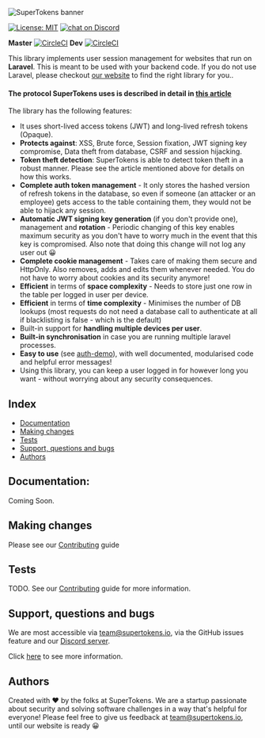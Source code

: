 ![SuperTokens banner](https://raw.githubusercontent.com/supertokens/supertokens-logo/master/images/Artboard%20%E2%80%93%2027%402x.png)

[![License: MIT](https://img.shields.io/badge/License-MIT-brightgreen.svg)](https://github.com/supertokens/supertokens-laravel-ref-jwt/blob/master/LICENSE)
<a href="https://supertokens.io/discord">
        <img src="https://img.shields.io/discord/603466164219281420.svg?logo=discord"
            alt="chat on Discord"></a>

**Master**
[![CircleCI](https://circleci.com/gh/supertokens/supertokens-laravel-ref-jwt.svg?style=svg)](https://circleci.com/gh/supertokens/supertokens-laravel-ref-jwt)
**Dev**
[![CircleCI](https://circleci.com/gh/supertokens/supertokens-laravel-ref-jwt/tree/dev.svg?style=svg)](https://circleci.com/gh/supertokens/supertokens-laravel-ref-jwt/tree/dev)

This library implements user session management for websites that run on **Laravel**. This is meant to be used with your backend code. If you do not use Laravel, please checkout [our website](https://supertokens.io) to find the right library for you..

#### The protocol SuperTokens uses is described in detail in [this article](https://supertokens.io/blog/the-best-way-to-securely-manage-user-sessions)

The library has the following features:
- It uses short-lived access tokens (JWT) and long-lived refresh tokens (Opaque).
- **Protects against**: XSS, Brute force, Session fixation, JWT signing key compromise, Data theft from database, CSRF and session hijacking.
- **Token theft detection**: SuperTokens is able to detect token theft in a robust manner. Please see the article mentioned above for details on how this works.
- **Complete auth token management** - It only stores the hashed version of refresh tokens in the database, so even if someone (an attacker or an employee) gets access to the table containing them, they would not be able to hijack any session.
- **Automatic JWT signing key generation** (if you don't provide one), management and **rotation** - Periodic changing of this key enables maximum security as you don't have to worry much in the event that this key is compromised. Also note that doing this change will not log any user out :grinning:
- **Complete cookie management** - Takes care of making them secure and HttpOnly. Also removes, adds and edits them whenever needed. You do not have to worry about cookies and its security anymore!
- **Efficient** in terms of **space complexity** - Needs to store just one row in the table per logged in user per device.
- **Efficient** in terms of **time complexity** - Minimises the number of DB lookups (most requests do not need a database call to authenticate at all if blacklisting is false - which is the default)
- Built-in support for **handling multiple devices per user**.
- **Built-in synchronisation** in case you are running multiple laravel processes.
- **Easy to use** (see [auth-demo](https://github.com/supertokens/auth-demo)), with well documented, modularised code and helpful error messages!
- Using this library, you can keep a user logged in for however long you want - without worrying about any security consequences. 

## Index
- [Documentation](https://github.com/supertokens/supertokens-laravel-ref-jwt#documentation)
- [Making changes](https://github.com/supertokens/supertokens-laravel-ref-jwt#making-changes)
- [Tests](https://github.com/supertokens/supertokens-laravel-ref-jwt#tests)
- [Support, questions and bugs](https://github.com/supertokens/supertokens-laravel-ref-jwt#support-questions-and-bugs)
- [Authors](https://github.com/supertokens/supertokens-laravel-ref-jwt#authors)

## Documentation: 
Coming Soon.

## Making changes
Please see our [Contributing](https://github.com/supertokens/supertokens-laravel-ref-jwt/blob/master/CONTRIBUTING.md) guide

## Tests
TODO.
See our [Contributing](https://github.com/supertokens/supertokens-laravel-ref-jwt/blob/master/CONTRIBUTING.md) guide for more information.

## Support, questions and bugs
We are most accessible via team@supertokens.io, via the GitHub issues feature and our [Discord server](https://supertokens.io/discord). 

Click [here](https://github.com/supertokens/supertokens-node-mysql-ref-jwt#support-questions-and-bugs) to see more information.

## Authors
Created with :heart: by the folks at SuperTokens. We are a startup passionate about security and solving software challenges in a way that's helpful for everyone! Please feel free to give us feedback at team@supertokens.io, until our website is ready :grinning:
